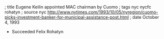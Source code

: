 ; title Eugene Keilin appointed MAC chairman by Cuomo
; tags nyc nycfc rohatyn
; source nyc http://www.nytimes.com/1993/10/05/nyregion/cuomo-picks-investment-banker-for-municipal-assistance-post.html
; date October 4, 1993

- Succeeded Felix Rohatyn
